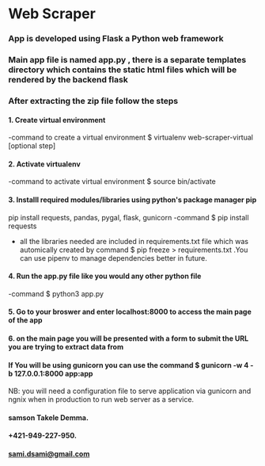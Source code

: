  Web Scraper
 =============


### App is developed using Flask a Python web framework
### Main app file is named app.py , there is a separate templates directory which contains the static html files which will be rendered by the backend flask 

  ### After extracting the zip file follow the steps 
#### 1. Create virtual environment 
-command to create a virtual environment  $ virtualenv web-scraper-virtual [optional step]
    
#### 2. Activate virtualenv 
-command  to activate virtual environment $ source bin/activate

#### 3. Installl required modules/libraries using python's package manager pip 
pip install requests, pandas, pygal, flask, gunicorn
-command $ pip install requests
* all the libraries needed are included in requirements.txt file which was automically created by 
command $ pip freeze > requirements.txt .You can use pipenv to manage dependencies better in future. 
#### 4. Run the app.py file like you would any other python file 
-command $ python3 app.py 

#### 5. Go to your broswer and enter localhost:8000 to access the main page of the app 

#### 6. on the main page you will be presented with a form to submit the URL you are trying to extract data from

#### If You will be using gunicorn you can use the command $ gunicorn -w 4 -b 127.0.0.1:8000 app:app
 NB: you will need a configuration file to serve application via gunicorn and ngnix when in production to run web server as a service.


#### samson Takele Demma.   
#### +421-949-227-950.  
#### sami.dsami@gmail.com 


